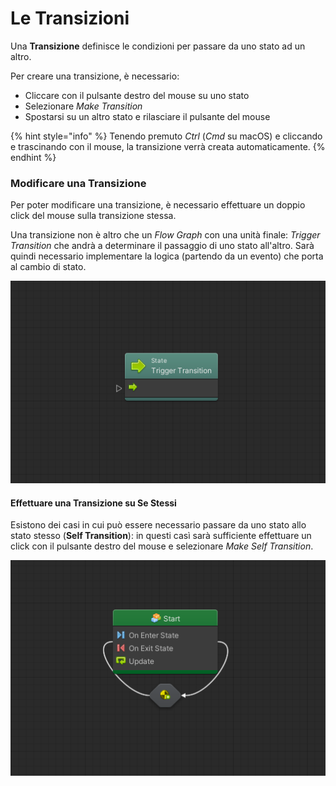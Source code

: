 # Le Transizioni

Una **Transizione** definisce le condizioni per passare da uno stato ad un altro.

Per creare una transizione, è necessario:

* Cliccare con il pulsante destro del mouse su uno stato
* Selezionare _Make Transition_
* Spostarsi su un altro stato e rilasciare il pulsante del mouse

{% hint style="info" %}
Tenendo premuto _Ctrl_ \(_Cmd_ su macOS\) e cliccando e trascinando con il mouse, la transizione verrà creata automaticamente.
{% endhint %}

### Modificare una Transizione

Per poter modificare una transizione, è necessario effettuare un doppio click del mouse sulla transizione stessa.

Una transizione non è altro che un _Flow Graph_ con una unità finale: _Trigger Transition_ che andrà a determinare il passaggio di uno stato all'altro. Sarà quindi necessario implementare la logica \(partendo da un evento\) che porta al cambio di stato.

![L&apos;unit&#xE0; Trigger Transition](../.gitbook/assets/trigger-transition.png)

#### Effettuare una Transizione su Se Stessi

Esistono dei casi in cui può essere necessario passare da uno stato allo stato stesso \(**Self Transition**\): in questi casì sarà sufficiente effettuare un click con il pulsante destro del mouse e selezionare _Make Self Transition_.

![Una Self Transition](../.gitbook/assets/self-transition.png)



